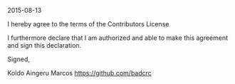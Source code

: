 2015-08-13

I hereby agree to the terms of the Contributors License

I furthermore declare that I am authorized and able to make this
agreement and sign this declaration.

Signed,

Koldo Aingeru Marcos
https://github.com/badcrc
